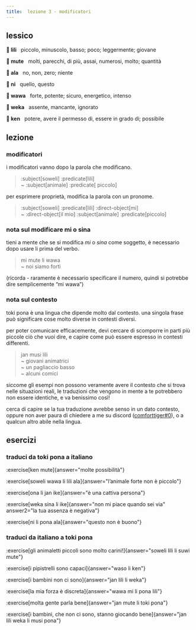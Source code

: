```yaml
---
title:  lezione 3 - modificatori 
---
```


## lessico
**󱤨 lili**&nbsp;&nbsp;&nbsp;piccolo, minuscolo, basso; poco; leggermente; giovane

**󱤼 mute**&nbsp;&nbsp;&nbsp;molti, parecchi, di più, assai, numerosi, molto; quantità

**󱤂 ala**&nbsp;&nbsp;&nbsp;no, non, zero; niente

**󱥁 ni**&nbsp;&nbsp;&nbsp;quello, questo

**󱥵 wawa**&nbsp;&nbsp;&nbsp;forte, potente; sicuro, energetico, intenso

**󱥶 weka**&nbsp;&nbsp;&nbsp;assente, mancante, ignorato

**󱤘 ken**&nbsp;&nbsp;&nbsp;potere, avere il permesso di, essere in grado di; possibile

## lezione
### modificatori
i modificatori vanno dopo la parola che modificano.

<!-- here i'm using the predicate and subject components for the color highlighting, even though obv theyre not actually for marking the subject and predicate. dont worry about it..... -->
> :subject[soweli] :predicate[lili] \
> ~ :subject[animale] :predicate[ piccolo]

per esprimere proprietà, modifica la parola con un pronome.

> :subject[soweli] :predicate[lili] :direct-object[mi] \
> ~ :direct-object[il mio] :subject[animale] :predicate[piccolo]

### nota sul modificare mi o sina
tieni a mente che se si modifica *mi* o *sina* come soggetto, è necessario dopo usare li prima del verbo.

> mi mute li wawa \
> ~ noi siamo forti

(ricorda - raramente è necessario specificare il numero, quindi si potrebbe dire semplicemente “mi wawa”)

### nota sul contesto

toki pona è una lingua che dipende molto dal contesto. una singola frase può significare cose molto diverse in contesti diversi.

per poter comunicare efficacemente, devi cercare di scomporre in parti più piccole ciò che vuoi dire, e capire come può essere espresso in contesti differenti.

> jan musi lili \
> ~ giovani animatrici \
> ~ un pagliaccio basso \
> ~ alcuni comici

siccome gli esempi non possono veramente avere il contesto che si trova nelle situazioni reali, le traduzioni che vengono in mente a te potrebbero non essere identiche, e va benissimo così!

cerca di capire se la tua traduzione avrebbe senso in un dato contesto, oppure non aver paura di chiedere a me su discord ([comforttiger#0](https://discord.com/users/152843864342790145)), o a qualcun altro abile nella lingua. 

## esercizi
### traduci da toki pona a italiano
:exercise[ken mute]{answer="molte possibilità"}

:exercise[soweli wawa li lili ala]{answer="l’animale forte non è piccolo"}

:exercise[ona li jan ike]{answer="è una cattiva persona"}

:exercise[weka sina li ike]{answer="non mi piace quando sei via" answer2="la tua assenza è negativa"}

:exercise[ni li pona ala]{answer="questo non è buono"}

### traduci da italiano a toki pona
:exercise[gli animaletti piccoli sono molto carini!]{answer="soweli lili li suwi mute"}

:exercise[i pipistrelli sono capaci]{answer="waso li ken"}

:exercise[i bambini non ci sono]{answer="jan lili li weka"}

:exercise[la mia forza è discreta]{answer="wawa mi li pona lili"}

:exercise[molta gente parla bene]{answer="jan mute li toki pona"}

:exercise[i bambini, che non ci sono, stanno giocando bene]{answer="jan lili weka li musi pona"}

